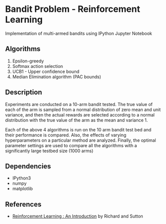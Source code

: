 # Bandit Problem - Reinforcement Learning

Implementation of multi-armed bandits using IPython Jupyter Notebook

## Algorithms

1. Epsilon-greedy
2. Softmax action selection
3. UCB1 - Upper confidence bound
4. Median Elimination algorithm (PAC bounds)

## Description

Experiments are conducted on a 10-arm bandit tested. The true value of each of the arm is sampled from a normal distribution of zero mean and unit variance, and then the actual rewards are selected according to a normal distribution with the true value of the arm as the mean and variance 1. 

Each of the above 4 algorithms is run on the 10 arm bandit test bed and their performance is compared. Also, the effects of varying hyperparameters on a particular method are analyzed. Finally, the optimal parameter settings are used to compare all the algorithms with a significantly large testbed size (1000 arms)

## Dependencies

* IPython3
* numpy
* matplotlib

## References

* [Reinforcement Learning : An Introduction](http://incompleteideas.net/book/RLbook2018.pdf) by Richard and Sutton
